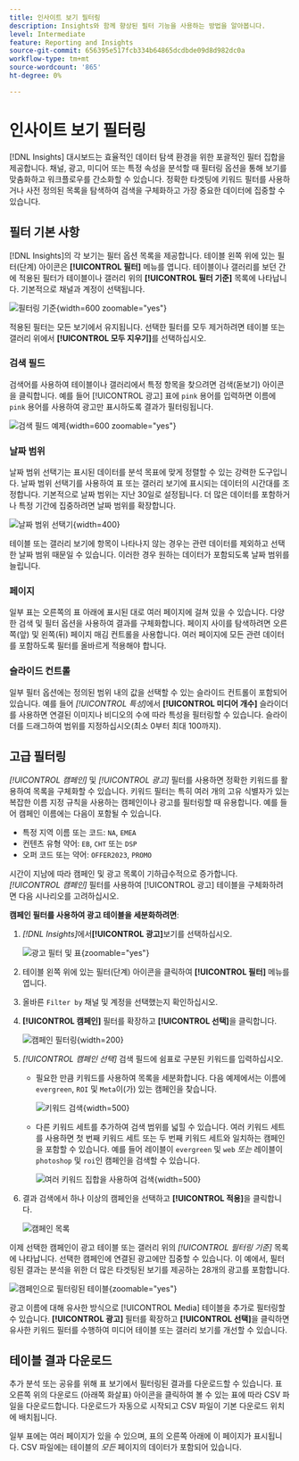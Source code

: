 ```yaml
---
title: 인사이트 보기 필터링
description: Insights와 함께 향상된 필터 기능을 사용하는 방법을 알아봅니다.
level: Intermediate
feature: Reporting and Insights
source-git-commit: 656395e517fcb334b64865dcdbde09d8d982dc0a
workflow-type: tm+mt
source-wordcount: '865'
ht-degree: 0%

---
```


# 인사이트 보기 필터링

[!DNL Insights] 대시보드는 효율적인 데이터 탐색 환경을 위한 포괄적인 필터 집합을 제공합니다. 채널, 광고, 미디어 또는 특정 속성을 분석할 때 필터링 옵션을 통해 보기를 맞춤화하고 워크플로우를 간소화할 수 있습니다. 정확한 타겟팅에 키워드 필터를 사용하거나 사전 정의된 목록을 탐색하여 검색을 구체화하고 가장 중요한 데이터에 집중할 수 있습니다.

## 필터 기본 사항

[!DNL Insights]의 각 보기는 필터 옵션 목록을 제공합니다. 테이블 왼쪽 위에 있는 필터(단계) 아이콘은 **[!UICONTROL 필터]** 메뉴를 엽니다. 테이블이나 갤러리를 보던 간에 적용된 필터가 테이블이나 갤러리 위의 **[!UICONTROL 필터 기준]** 목록에 나타납니다. 기본적으로 채널과 계정이 선택됩니다.

![필터링 기준](/help/assets/insights-filter-by.png "필터링 기준"){width=600 zoomable="yes"}

적용된 필터는 모든 보기에서 유지됩니다. 선택한 필터를 모두 제거하려면 테이블 또는 갤러리 위에서 **[!UICONTROL 모두 지우기]**&#x200B;를 선택하십시오.

### 검색 필드

검색어를 사용하여 테이블이나 갤러리에서 특정 항목을 찾으려면 검색(돋보기) 아이콘을 클릭합니다. 예를 들어 [!UICONTROL 광고] 표에 `pink` 용어를 입력하면 이름에 `pink` 용어를 사용하여 광고만 표시하도록 결과가 필터링됩니다.

![검색 필드 예제](/help/assets/insights-search.png "분홍색 광고 검색"){width=600 zoomable="yes"}

### 날짜 범위

날짜 범위 선택기는 표시된 데이터를 분석 목표에 맞게 정렬할 수 있는 강력한 도구입니다. 날짜 범위 선택기를 사용하여 표 또는 갤러리 보기에 표시되는 데이터의 시간대를 조정합니다. 기본적으로 날짜 범위는 지난 30일로 설정됩니다. 더 많은 데이터를 포함하거나 특정 기간에 집중하려면 날짜 범위를 확장합니다.

![날짜 범위 선택기](/help/assets/insights-date-range.png "날짜 범위 선택"){width=400}

테이블 또는 갤러리 보기에 항목이 나타나지 않는 경우는 관련 데이터를 제외하고 선택한 날짜 범위 때문일 수 있습니다. 이러한 경우 원하는 데이터가 포함되도록 날짜 범위를 늘립니다.

### 페이지

일부 표는 오른쪽의 표 아래에 표시된 대로 여러 페이지에 걸쳐 있을 수 있습니다. 다양한 검색 및 필터 옵션을 사용하여 결과를 구체화합니다. 페이지 사이를 탐색하려면 오른쪽(앞) 및 왼쪽(뒤) 페이지 매김 컨트롤을 사용합니다. 여러 페이지에 모든 관련 데이터를 포함하도록 필터를 올바르게 적용해야 합니다.

### 슬라이드 컨트롤

일부 필터 옵션에는 정의된 범위 내의 값을 선택할 수 있는 슬라이드 컨트롤이 포함되어 있습니다. 예를 들어 _[!UICONTROL 특성]_&#x200B;에서 **[!UICONTROL 미디어 개수]** 슬라이더를 사용하면 연결된 이미지나 비디오의 수에 따라 특성을 필터링할 수 있습니다. 슬라이더를 드래그하여 범위를 지정하십시오(최소 0부터 최대 100까지).

## 고급 필터링

_[!UICONTROL 캠페인]_ 및 _[!UICONTROL 광고]_ 필터를 사용하면 정확한 키워드를 활용하여 목록을 구체화할 수 있습니다. 키워드 필터는 특히 여러 개의 고유 식별자가 있는 복잡한 이름 지정 규칙을 사용하는 캠페인이나 광고를 필터링할 때 유용합니다. 예를 들어 캠페인 이름에는 다음이 포함될 수 있습니다.

- 특정 지역 이름 또는 코드: `NA`, `EMEA`
- 컨텐츠 유형 약어: `EB`, `CHT` 또는 `DSP`
- 오퍼 코드 또는 약어: `OFFER2023`, `PROMO`

시간이 지남에 따라 캠페인 및 광고 목록이 기하급수적으로 증가합니다. _[!UICONTROL 캠페인]_ 필터를 사용하여 [!UICONTROL 광고] 테이블을 구체화하려면 다음 시나리오를 고려하십시오.

**캠페인 필터를 사용하여 광고 테이블을 세분화하려면**:

1. _[!DNL Insights]_&#x200B;에서&#x200B;**[!UICONTROL 광고]**&#x200B;보기를 선택하십시오.

   ![광고 필터 및 표](/help/assets/insights-ads-filter.png "필터 목록이 있는 광고 보기"){zoomable="yes"}

1. 테이블 왼쪽 위에 있는 필터(단계) 아이콘을 클릭하여 **[!UICONTROL 필터]** 메뉴를 엽니다.

1. 올바른 `Filter by` 채널 및 계정을 선택했는지 확인하십시오.

1. **[!UICONTROL 캠페인]** 필터를 확장하고 **[!UICONTROL 선택]**&#x200B;을 클릭합니다.

   ![캠페인 필터링](/help/assets/insights-filter-campaigns-expand.png "캠페인 확장 필터"){width=200}

1. _[!UICONTROL 캠페인 선택]_ 검색 필드에 쉼표로 구분된 키워드를 입력하십시오.

   - 필요한 만큼 키워드를 사용하여 목록을 세분화합니다. 다음 예제에서는 이름에 `evergreen`, `ROI` 및 `Meta`이(가) 있는 캠페인을 찾습니다.

     ![키워드 검색](/help/assets/insights-select-campaigns-keywords.png "캠페인 이름을 검색할 키워드 입력"){width=500}

   - 다른 키워드 세트를 추가하여 검색 범위를 넓힐 수 있습니다. 여러 키워드 세트를 사용하면 첫 번째 키워드 세트 또는 두 번째 키워드 세트와 일치하는 캠페인을 포함할 수 있습니다. 예를 들어 레이블이 `evergreen` 및 `web` _또는_ 레이블이 `photoshop` 및 `roi`인 캠페인을 검색할 수 있습니다.

     ![여러 키워드 집합을 사용하여 검색](/help/assets/insights-advanced-or.png "여러 키워드 집합을 사용하여 캠페인 이름 검색"){width=500}

1. 결과 검색에서 하나 이상의 캠페인을 선택하고 **[!UICONTROL 적용]**&#x200B;을 클릭합니다.

   ![캠페인 목록](/help/assets/insights-select-campaigns-list.png "포함할 캠페인 선택")

이제 선택한 캠페인이 광고 테이블 또는 갤러리 위의 _[!UICONTROL 필터링 기준]_ 목록에 나타납니다. 선택한 캠페인에 연결된 광고에만 집중할 수 있습니다. 이 예에서, 필터링된 결과는 분석을 위한 더 많은 타겟팅된 보기를 제공하는 28개의 광고를 포함합니다.

![캠페인으로 필터링된 테이블](/help/assets/insights-filter-by-campaigns.png "캠페인이 있는 테이블 필터"){zoomable="yes"}

광고 이름에 대해 유사한 방식으로 [!UICONTROL Media] 테이블을 추가로 필터링할 수 있습니다. **[!UICONTROL 광고]** 필터를 확장하고 **[!UICONTROL 선택]**&#x200B;을 클릭하면 유사한 키워드 필터를 수행하여 미디어 테이블 또는 갤러리 보기를 개선할 수 있습니다.

## 테이블 결과 다운로드

추가 분석 또는 공유를 위해 표 보기에서 필터링된 결과를 다운로드할 수 있습니다. 표 오른쪽 위의 다운로드 (아래쪽 화살표) 아이콘을 클릭하여 볼 수 있는 표에 따라 CSV 파일을 다운로드합니다. 다운로드가 자동으로 시작되고 CSV 파일이 기본 다운로드 위치에 배치됩니다.

일부 표에는 여러 페이지가 있을 수 있으며, 표의 오른쪽 아래에 이 페이지가 표시됩니다. CSV 파일에는 테이블의 _모든_ 페이지의 데이터가 포함되어 있습니다.
